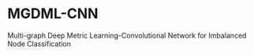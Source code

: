 # MGDML-CNN
Multi-graph Deep Metric Learning-Convolutional Network for Imbalanced Node Classification
